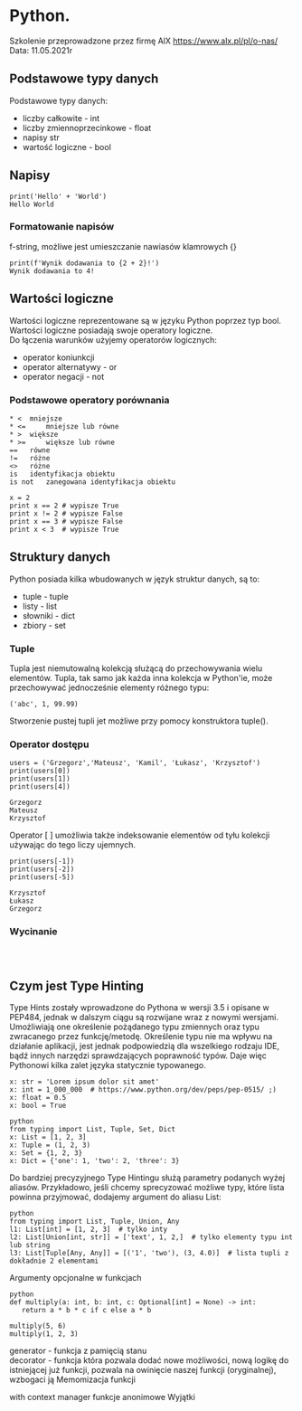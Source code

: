 # Python.
Szkolenie przeprowadzone przez firmę AlX https://www.alx.pl/pl/o-nas/ </br>
Data: 11.05.2021r
## Podstawowe typy danych 
Podstawowe typy danych: 
* liczby całkowite - int
* liczby zmiennoprzecinkowe - float
* napisy str
* wartość logiczne - bool

## Napisy 
```
print('Hello' + 'World')
Hello World
```
### Formatowanie napisów 
f-string, możliwe jest umieszczanie nawiasów klamrowych {}
```
print(f'Wynik dodawania to {2 + 2}!')
Wynik dodawania to 4!
```

## Wartości logiczne 
Wartości logiczne reprezentowane są w języku Python poprzez typ bool.
Wartości logiczne posiadają swoje operatory logiczne. </br>
Do łączenia warunków użyjemy operatorów logicznych:
* operator koniunkcji
* operator alternatywy - or
* operator negacji - not 

### Podstawowe operatory porównania 
```
* <	 mniejsze	 
* <=     mniejsze lub równe	 
* >	 większe	 
* >=     większe lub równe	 
==	 równe	 
!=	 różne
<>	 różne
is	 identyfikacja obiektu	 
is not	 zanegowana identyfikacja obiektu
```

```
x = 2
print x == 2 # wypisze True
print x != 2 # wypisze False
print x == 3 # wypisze False
print x < 3  # wypisze True
```

## Struktury danych

Python posiada kilka wbudowanych w język struktur danych, są to: 
* tuple - tuple
* listy - list
* słowniki - dict
* zbiory - set

### Tuple
Tupla jest niemutowalną kolekcją służącą do przechowywania wielu elementów.
Tupla, tak samo jak każda inna kolekcja w Python'ie, może przechowywać jednocześnie elementy różnego typu:

```
('abc', 1, 99.99)
```
Stworzenie pustej tupli jet możliwe przy pomocy konstruktora tuple().

### Operator dostępu 

```
users = ('Grzegorz','Mateusz', 'Kamil', 'Łukasz', 'Krzysztof')
print(users[0])
print(users[1])
print(users[4])

Grzegorz
Mateusz
Krzysztof
```
Operator [ ] umożliwia także indeksowanie elementów od tyłu kolekcji używając do tego liczy ujemnych.
```
print(users[-1])
print(users[-2])
print(users[-5])

Krzysztof
Łukasz
Grzegorz
```
### Wycinanie



```
```

```
```

```
```



## Czym jest Type Hinting 
Type Hints zostały wprowadzone do Pythona w wersji 3.5 i opisane w PEP484, jednak w dalszym ciągu są rozwijane wraz z nowymi wersjami. Umożliwiają one określenie pożądanego typu zmiennych oraz typu zwracanego przez funkcję/metodę. Określenie typu nie ma wpływu na działanie aplikacji, 
jest jednak podpowiedzią dla wszelkiego rodzaju IDE, bądź innych narzędzi sprawdzających poprawność typów. Daje więc Pythonowi kilka zalet języka statycznie typowanego.

``` 
x: str = 'Lorem ipsum dolor sit amet'
x: int = 1_000_000  # https://www.python.org/dev/peps/pep-0515/ ;)
x: float = 0.5
x: bool = True

python
from typing import List, Tuple, Set, Dict
x: List = [1, 2, 3]
x: Tuple = (1, 2, 3)
x: Set = {1, 2, 3}
x: Dict = {'one': 1, 'two': 2, 'three': 3}

```
Do bardziej precyzyjnego Type Hintingu służą parametry podanych wyżej aliasów. Przykładowo, jeśli chcemy sprecyzować możliwe typy, które lista powinna przyjmować, dodajemy argument do aliasu List:
```
python
from typing import List, Tuple, Union, Any
l1: List[int] = [1, 2, 3]  # tylko inty
l2: List[Union[int, str]] = ['text', 1, 2,]  # tylko elementy typu int lub string
l3: List[Tuple[Any, Any]] = [('1', 'two'), (3, 4.0)]  # lista tupli z dokładnie 2 elementami
```

Argumenty opcjonalne w funkcjach
```
python
def multiply(a: int, b: int, c: Optional[int] = None) -> int:
   return a * b * c if c else a * b

multiply(5, 6)
multiply(1, 2, 3)
```


generator - funkcja z pamięcią stanu </br>
decorator - funkcja która pozwala dodać nowe możliwości, nową logikę do istniejącej już funkcji, pozwala na owinięcie naszej funkcji (oryginalnej), wzbogaci ją Memomizacja funkcji

with
context manager
funkcje anonimowe
Wyjątki 